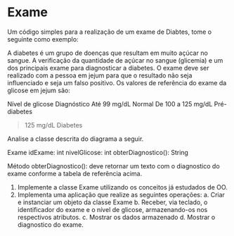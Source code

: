 # Exame
Um código simples para a realização de um exame de Diabtes, tome o seguinte como exemplo:

A diabetes é um grupo de doenças que resultam em muito açúcar no sangue.
A verificação da quantidade de açúcar no sangue (glicemia) e um dos principais
exame para diagnosticar a diabetes. O exame deve ser realizado com a pessoa em
jejum para que o resultado não seja influenciado e seja um falso positivo.
Os valores de referência do exame da glicose em jejum são:

Nível de glicose Diagnóstico
Até 99 mg/dL Normal
De 100 a 125 mg/dL Pré-diabetes
> 125 mg/dL Diabetes

Analise a classe descrita do diagrama a seguir.

Exame
idExame: int
nivelGlicose: int
obterDiagnostico(): String

Método obterDiagnostico(): deve retornar um texto com o diagnostico do
exame conforme a tabela de referência acima.

1. Implemente a classe Exame utilizando os conceitos já estudados de OO.
2. Implementa uma aplicação que realize as seguintes operações:
a. Criar e instanciar um objeto da classe Exame
b. Receber, via teclado, o identificador do exame e o nível de glicose,
armazenando-os nos respectivos atributos.
c. Mostrar os dados armazenado
d. Mostrar o diagnostico do exame.
